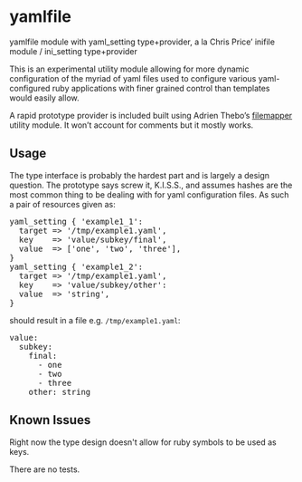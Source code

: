 # yamlfile #

yamlfile module with yaml_setting type+provider, a la Chris Price’ inifile
module / ini_setting type+provider

This is an experimental utility module allowing for more dynamic configuration
of the myriad of yaml files used to configure various yaml-configured ruby
applications with finer grained control than templates would easily allow.

A rapid prototype provider is included built using Adrien Thebo’s
[filemapper](https://github.com/adrienthebo/puppet-filemapper) utility module.
It won’t account for comments but it mostly works.

## Usage ##

The type interface is probably the hardest part and is largely a design
question. The prototype says screw it, K.I.S.S., and assumes hashes are the
most common thing to be dealing with for yaml configuration files. As such a
pair of resources given as:

<pre>
yaml_setting { 'example1_1':
  target => '/tmp/example1.yaml',
  key    => 'value/subkey/final',
  value  => ['one', 'two', 'three'],
}
yaml_setting { 'example1_2':
  target => '/tmp/example1.yaml',
  key    => 'value/subkey/other':
  value  => 'string',
}
</pre>

should result in a file e.g. `/tmp/example1.yaml`:

<pre>
value:
  subkey:
    final:
      - one
      - two
      - three
    other: string
</pre>

## Known Issues ##

Right now the type design doesn't allow for ruby symbols to be used as keys.

There are no tests.
